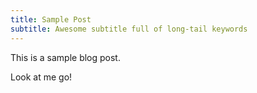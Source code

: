 ```yaml
---
title: Sample Post
subtitle: Awesome subtitle full of long-tail keywords
---
```


This is a sample blog post.

Look at me go!
